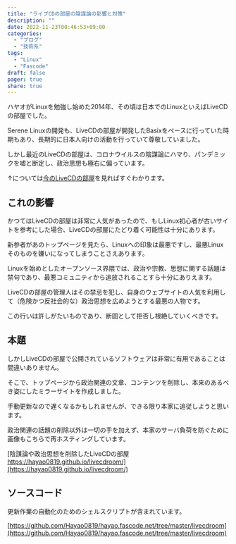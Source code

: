 ```yaml
---
title: "ライブCDの部屋の陰謀論の影響と対策"
description: ""
date: 2022-11-23T00:46:53+09:00
categories:
  - "ブログ"
  - "技術系"
tags:  
  - "Linux"
  - "Fascode"
draft: false
pager: true
share: true
---
```


ハヤオがLinuxを勉強し始めた2014年、その頃は日本でのLinuxといえばLiveCDの部屋でした。

Serene Linuxの開発も、LiveCDの部屋が開発したBasixをベースに行っていた時期もあり、長期的に日本人向けの活動を行っていて尊敬していました。

しかし最近のLiveCDの部屋は、コロナウイルスの陰謀論にハマり、パンデミックを嘘と断定し、政治思想も極右に偏っています。

↑については[今のLiveCDの部屋](http://simosnet.com/livecdroom/)を見ればすぐわかります。

## これの影響

かつてはLiveCDの部屋は非常に人気があったので、もしLinux初心者が古いサイトを参考にした場合、LiveCDの部屋にたどり着く可能性は十分にあります。

新参者があのトップページを見たら、Linuxへの印象は最悪ですし、最悪Linuxそのものを嫌いになってしまうことさえあります。

Linuxを始めとしたオープンソース界隈では、政治や宗教、思想に関する話題は禁句であり、最悪コミュニティから追放されることすら十分にありえます。

LiveCDの部屋の管理人はその禁忌を犯し、自身のウェブサイトの人気を利用して（危険かつ反社会的な）政治思想を広めようとする最悪の人物です。

この行いは許しがたいものであり、断固として拒否し根絶していくべきです。

## 本題

しかしLiveCDの部屋で公開されているソフトウェアは非常に有用であることは間違いありません。

そこで、トップページから政治関連の文章、コンテンツを削除し、本来のあるべき姿にしたミラーサイトを作成しました。

手動更新なので遅くなるかもしれませんが、できる限り本家に追従しようと思います。

政治関連の話題の削除以外は一切の手を加えず、本家のサーバ負荷を防ぐために画像もこちらで再ホスティングしています。

[陰謀論や政治思想を削除したLiveCDの部屋 https://hayao0819.github.io/livecdroom/](https://hayao0819.github.io/livecdroom/)

## ソースコード
更新作業の自動化のためのシェルスクリプトが含まれています。

[https://github.com/Hayao0819/hayao.fascode.net/tree/master/livecdroom](https://github.com/Hayao0819/hayao.fascode.net/tree/master/livecdroom)


